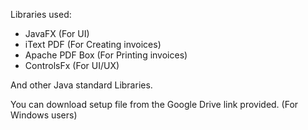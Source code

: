 Libraries used:
- JavaFX (For UI)
- iText PDF (For Creating invoices)
- Apache PDF Box (For Printing invoices)
- ControlsFx (For UI/UX)

And other Java standard Libraries.



You can download setup file from the Google Drive link provided. (For Windows users)
